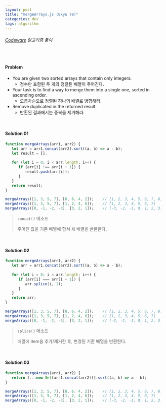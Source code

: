 ```yaml
---
layout: post
title: "mergeArrays.js (8kyu 79)"
categories: dev
tags: algorithm
---
```


###### [Codewars](https://www.codewars.com) 알고리즘 풀이

<br>

#### Problem

- You are given two sorted arrays that contain only integers.
  - 정수만 포함된 두 개의 정렬된 배열이 주어진다.
- Your task is to find a way to merge them into a single one, sorted in ascending order.
  - 오름차순으로 정렬된 하나의 배열로 병합해라.
- Remove duplicated in the returned result.
  - 반환된 결과에서는 중복을 제거해라.

<br>

#### Solution 01

```js
function mergeArrays(arr1, arr2) {
   let arr = arr1.concat(arr2).sort((a, b) => a - b);
   let result = [];
   
   for (let i = 0; i < arr.length; i++) {
      if (arr[i] !== arr[i + 1]) {
         result.push(arr[i]);
      }
   }
   return result;
}

mergeArrays([1, 3, 5, 7], [8, 6, 4, 2]);	// [1, 2, 3, 4, 5, 6, 7, 8]
mergeArrays([1, 3, 5, 7], [1, 2, 4, 6]);	// [1, 2, 3, 4, 5, 6, 7]
mergeArrays([0, -1, -2, -3], [3, 2, 1]);	// [-3, -2, -1, 0, 1, 2, 3]
```

> `concat()` 메소드
>
> 주어진 값을 기존 배열에 합쳐 새 배열을 반환한다.

<br>

#### Solution 02

```js
function mergeArrays(arr1, arr2) {
   let arr = arr1.concat(arr2).sort((a, b) => a - b);
   
   for (let i = 0; i < arr.length; i++) {
      if (arr[i] === arr[i + 1]) {
         arr.splice(i, 1);
      }
   }
   return arr;
}

mergeArrays([1, 3, 5, 7], [8, 6, 4, 2]);	// [1, 2, 3, 4, 5, 6, 7, 8]
mergeArrays([1, 3, 5, 7], [1, 2, 4, 6]);	// [1, 2, 3, 4, 5, 6, 7]
mergeArrays([0, -1, -2, -3], [3, 2, 1]);	// [-3, -2, -1, 0, 1, 2, 3]
```

> `splice()` 메소드
>
> 배열에 item을 추가/제거한 후, 변경된 기존 배열을 반환한다.

<br>

#### Solution 03

```js
function mergeArrays(arr1, arr2) {
   return [...new Set(arr1.concat(arr2))].sort((a, b) => a - b);
}

mergeArrays([1, 3, 5, 7], [8, 6, 4, 2]);	// [1, 2, 3, 4, 5, 6, 7, 8]
mergeArrays([1, 3, 5, 7], [1, 2, 4, 6]);	// [1, 2, 3, 4, 5, 6, 7]
mergeArrays([0, -1, -2, -3], [3, 2, 1]);	// [-3, -2, -1, 0, 1, 2, 3]
```

<br>